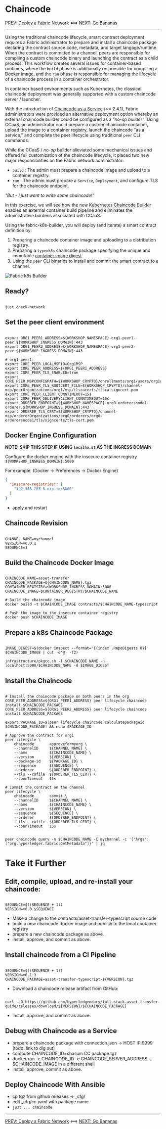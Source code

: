 # Chaincode

[PREV: Deploy a Fabric Network](20-fabric.md) <==> [NEXT: Go Bananas](40-bananas.md)

---

Using the traditional chaincode lifecycle, smart contract deployment requires a Fabric administrator to prepare
and install a chaincode package declaring the contract source code, metadata, and target langage/runtime.  When the
contract is committed to a channel, peers are responsible for compiling a custom chaincode binary and launching the
contract as a child process.  This workflow creates several issues for container-based runtimes, where the `build`
phase is additionally responsible for compiling a Docker image, and the `run` phase is responsible for managing the
lifecycle of a chaincode process in a container orchestrator.  

In container based environments such as Kubernetes, the classical chaincode deployment was generally supported with a
custom chaincode server / launcher.

With the introduction of [Chaincode as a Service](https://hyperledger-fabric.readthedocs.io/en/latest/cc_service.html)
(>= 2.4.1), Fabric administrators were provided an alternative deployment option whereby an external chaincode
builder could be configured as a _"no-op builder"_.  Using CCaaS, an administrator could prepare a custom chaincode
container, upload the image to a container registry, launch the chaincode "as a service," and complete the peer
lifecycle using traditional `peer` CLI commands.

While the CCaaS / _no-op_ builder alleviated some mechanical issues and offered full customization of the chaincode
lifecycle, it placed two new major responsibilities on the Fabric network administrator: 

- `build` : The admin must prepare a chaincode image and upload to a container registry.
- `run` : The admin must prepare a `Service`, `Deployment`, and configure TLS for the chaincode endpoint.

_"But - I just want to write some chaincode!"_


In this exercise, we will see how the new [Kubernetes Chaincode Builder](https://github.com/hyperledger-labs/fabric-builder-k8s)
enables an external container build pipeline and eliminates the administrative burdens associated with CCaaS.

Using the fabric-k8s-builder, you will deploy (and iterate) a smart contract definition by:

1. Preparing a chaincode container image and uploading to a distribution registry.
2. Preparing a `type=k8s` chaincode package specifying the unique and immutable [container image digest](https://github.com/opencontainers/image-spec/blob/main/descriptor.md#digests).
3. Using the `peer` CLI binaries to install and commit the smart contract to a channel.


![Fabric k8s Builder](../images/CloudReady/30-chaincode.png)


## Ready?

```shell

just check-network

```


## Set the peer client environment

```shell

export ORG1_PEER1_ADDRESS=${WORKSHOP_NAMESPACE}-org1-peer1-peer.${WORKSHOP_INGRESS_DOMAIN}:443
export ORG1_PEER2_ADDRESS=${WORKSHOP_NAMESPACE}-org1-peer2-peer.${WORKSHOP_INGRESS_DOMAIN}:443

# org1-peer1: 
export CORE_PEER_LOCALMSPID=Org1MSP
export CORE_PEER_ADDRESS=${ORG1_PEER1_ADDRESS}
export CORE_PEER_TLS_ENABLED=true
export CORE_PEER_MSPCONFIGPATH=${WORKSHOP_CRYPTO}/enrollments/org1/users/org1admin/msp
export CORE_PEER_TLS_ROOTCERT_FILE=${WORKSHOP_CRYPTO}/channel-msp/peerOrganizations/org1/msp/tlscacerts/tlsca-signcert.pem
export CORE_PEER_CLIENT_CONNTIMEOUT=15s
export CORE_PEER_DELIVERYCLIENT_CONNTIMEOUT=15s
export ORDERER_ENDPOINT=${WORKSHOP_NAMESPACE}-org0-orderersnode1-orderer.${WORKSHOP_INGRESS_DOMAIN}:443
export ORDERER_TLS_CERT=${WORKSHOP_CRYPTO}/channel-msp/ordererOrganizations/org0/orderers/org0-orderersnode1/tls/signcerts/tls-cert.pem

```

## Docker Engine Configuration

**NOTE: SKIP THIS STEP IF USING `localho.st` AS THE INGRESS DOMAIN**

Configure the docker engine with the insecure container registry `${WORKSHOP_INGRESS_DOMAIN}:5000`

For example:  (Docker -> Preferences -> Docker Engine)
```json
{
  "insecure-registries": [
    "192-168-205-6.nip.io:5000"
  ]
}
```

- apply and restart

## Chaincode Revision

```shell

CHANNEL_NAME=mychannel
VERSION=v0.0.1
SEQUENCE=1

```

## Build the Chaincode Docker Image

```shell

CHAINCODE_NAME=asset-transfer
CHAINCODE_PACKAGE=${CHAINCODE_NAME}.tgz
CONTAINER_REGISTRY=$WORKSHOP_INGRESS_DOMAIN:5000
CHAINCODE_IMAGE=$CONTAINER_REGISTRY/$CHAINCODE_NAME

# Build the chaincode image
docker build -t $CHAINCODE_IMAGE contracts/$CHAINCODE_NAME-typescript

# Push the image to the insecure container registry
docker push $CHAINCODE_IMAGE

```


## Prepare a k8s Chaincode Package

```shell

IMAGE_DIGEST=$(docker inspect --format='{{index .RepoDigests 0}}' $CHAINCODE_IMAGE | cut -d'@' -f2)

infrastructure/pkgcc.sh -l $CHAINCODE_NAME -n localhost:5000/$CHAINCODE_NAME -d $IMAGE_DIGEST

```

## Install the Chaincode

```shell

# Install the chaincode package on both peers in the org 
CORE_PEER_ADDRESS=${ORG1_PEER1_ADDRESS} peer lifecycle chaincode install $CHAINCODE_PACKAGE
CORE_PEER_ADDRESS=${ORG1_PEER2_ADDRESS} peer lifecycle chaincode install $CHAINCODE_PACKAGE

export PACKAGE_ID=$(peer lifecycle chaincode calculatepackageid $CHAINCODE_PACKAGE) && echo $PACKAGE_ID

# Approve the contract for org1 
peer lifecycle \
	chaincode       approveformyorg \
	--channelID     ${CHANNEL_NAME} \
	--name          ${CHAINCODE_NAME} \
	--version       ${VERSION} \
	--package-id    ${PACKAGE_ID} \
	--sequence      ${SEQUENCE} \
	--orderer       ${ORDERER_ENDPOINT} \
	--tls --cafile  ${ORDERER_TLS_CERT} \
	--connTimeout   15s

# Commit the contract on the channel
peer lifecycle \
	chaincode       commit \
	--channelID     ${CHANNEL_NAME} \
	--name          ${CHAINCODE_NAME} \
	--version       ${VERSION} \
	--sequence      ${SEQUENCE} \
	--orderer       ${ORDERER_ENDPOINT} \
	--tls --cafile  ${ORDERER_TLS_CERT} \
	--connTimeout   15s

```

```shell

peer chaincode query -n $CHAINCODE_NAME -C mychannel -c '{"Args":["org.hyperledger.fabric:GetMetadata"]}' | jq

```


# Take it Further 

## Edit, compile, upload, and re-install your chaincode:

```shell

SEQUENCE=$((SEQUENCE + 1))
VERSION=v0.0.$SEQUENCE

```

- Make a change to the contracts/asset-transfer-typescript source code
- build a new chaincode docker image and publish to the local container registry  
- prepare a new chaincode package as above.
- install, approve, and commit as above.


## Install chaincode from a CI Pipeline

```shell

SEQUENCE=$((SEQUENCE + 1))
VERSION=v0.1.3
CHAINCODE_PACKAGE=asset-transfer-typescript-${VERSION}.tgz

```

- Download a chaincode release artifact from GitHub:
```shell

curl -LO https://github.com/hyperledgendary/full-stack-asset-transfer-guide/releases/download/${VERSION}/${CHAINCODE_PACKAGE}

```

- install, approve, and commit as above.


## Debug with Chaincode as a Service

- prepare a chaincode package with connection.json -> HOST IP:9999  (todo: link to dig out)
- compute CHAINCODE_ID=shasum CC package.tgz
- docker run -e CHAINCODE_ID -e CHAINCODE_SERVER_ADDRESS ... $CHAINCODE_IMAGE in a different shell 
- install, approve, commit as above.


## Deploy Chaincode With Ansible

- cp tgz from github releases -> _cfg/
- edit _cfg/cc yaml with package name
- `just ... chaincode`  


---

[PREV: Deploy a Fabric Network](20-fabric.md) <==> [NEXT: Go Bananas](40-bananas.md)
